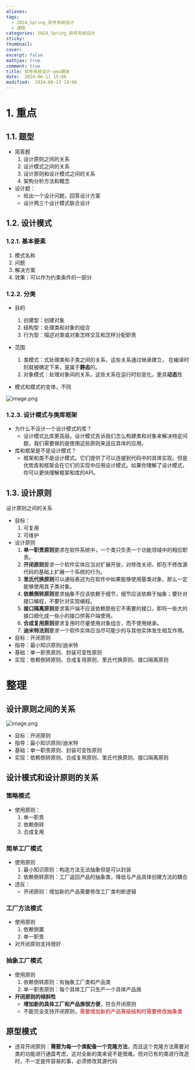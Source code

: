 ```yaml
---
aliases: 
tags:
  - 2024_Spring_软件系统设计
  - 课程
categories: 2024_Spring_软件系统设计
sticky: 
thumbnail: 
cover: 
excerpt: false
mathjax: true
comment: true
title: 软件系统设计-pmx期末
date:  2024-06-11 15:06
modified:  2024-06-23 14:06
---
```


# 1. 重点

## 1.1. 题型

- 简答题
	1. 设计原则之间的关系
	2. 设计模式之间的关系
	3. 设计原则和设计模式之间的关系
	4. 架构分析方法和概念
- 设计题：
	- 给出一个设计问题，回答设计方案
	- 设计两三个设计模式联合设计

## 1.2. 设计模式

### 1.2.1. 基本要素

1. 模式名称
2. 问题
3. 解决方案
4. 效果：可以作为约束条件的一部分

### 1.2.2. 分类

- 目的
	1. 创建型：创建对象
	2. 结构型：处理类和对象的组合
	3. 行为型：描述对类或对象怎样交互和怎样分配职责
- 范围
	1. 类模式：式处理类和子类之间的关系，这些关系通过继承建立， 在编译时刻就被确定下来，是属于**静态**的。
	2. 对象模式：处理对象间的关系，这些关系在运行时刻变化，更具**动态**性

- 模式和模式的变体，不同

![image.png](https://chillcharlie-img.oss-cn-hangzhou.aliyuncs.com/image%2F2024%2F06%2F19%2F14-03-56-f7eba1b50144117a2d8052de51950d35-20240619140355-d9b953.png)

### 1.2.3. 设计模式与类库框架

- 为什么不设计一个设计模式的库？
	- 设计模式比库更高层。设计模式告诉我们怎么构建类和对象来解决特定问题，我们需要做的是使用这些原则来适应具体的应用。
- 库和框架是不是设计模式？
	- 框架和类不是设计模式。它们提供了可以连接到代码中的具体实现。但是优势库和框架会在它们的实现中应用设计模式。如果你理解了设计模式，你可以更快理解框架和库的API。

## 1.3. 设计原则

设计原则之间的关系

- 目标：
	1. 可复用
	2. 可维护
- 设计原则
	1. **单一职责原则**要求在软件系统中，一个类只负责一个功能领域中的相应职责。
	2. **开闭原则**要求一个软件实体应当对扩展开放，对修改关闭，即在不修改源代码的基础上扩展一个系统的行为。
	3. **里氏代换原则**可以通俗表述为在软件中如果能够使用基类对象，那么一定能够使用其子类对象。
	4. **依赖倒转原则**要求抽象不应该依赖于细节，细节应该依赖于抽象；要针对接口编程，不要针对实现编程。
	5. **接口隔离原则**要求客户端不应该依赖那些它不需要的接口，即将一些大的接口细化成一些小的接口供客户端使用。
	6. **合成复用原则**要求复用时尽量使用对象组合，而不使用继承。
	7. **迪米特法则**要求一个软件实体应当尽可能少的与其他实体发生相互作用。
- 目标：开闭原则
- 指导：最小知识原则/迪米特
- 基础：单一职责原则、封装可变性原则
- 实现：依赖倒转原则、合成复用原则、里氏代换原则、接口隔离原则

# 整理

## 设计原则之间的关系

![image.png](https://chillcharlie-img.oss-cn-hangzhou.aliyuncs.com/image%2F2024%2F06%2F23%2F11-22-54-d0863b5868bc217b2df809f178845bd0-20240623112253-38708f.png)

- 目标：开闭原则
- 指导：最小知识原则/迪米特
- 基础：单一职责原则、封装可变性原则
- 实现：依赖倒转原则、合成复用原则、里氏代换原则、接口隔离原则

## 设计模式和设计原则的关系

### 策略模式

- 使用原则：
	1. 单一职责
	2. 依赖倒转
	3. 合成复用

### 简单工厂模式

- 使用原则
	1. 最小知识原则：构造方法无法抽象但是可以封装
	2. 依赖倒转原则：工厂返回产品的抽象类，降低与产品具体创建方法的耦合
- 违反：
	- 开闭原则：增加新的产品需要修改工厂类判断逻辑

### 工厂方法模式


- 使用原则
	1. 依赖倒置
	2. 单一职责
- 对开闭原则支持很好


### 抽象工厂模式


- 使用原则
	1. 依赖倒转原则：有抽象工厂类和产品类
	2. 单一职责原则：每个具体工厂只生产一个具体产品族
- **开闭原则的倾斜性**
	- **增加新的具体工厂和产品族很方便**，符合开闭原则
	- 不能完全支持开闭原则，<font color="#c00000">需要增加新的产品等级结构时需要修改抽象类</font>


## 原型模式



- 违背开闭原则：**需要为每一个类配备一个克隆方法**，而且这个克隆方法需要对类的功能进行通盘考虑，这对全新的类来说不是很难。但对已有的类进行改造时，不一定是件容易的事，必须修改其源代码